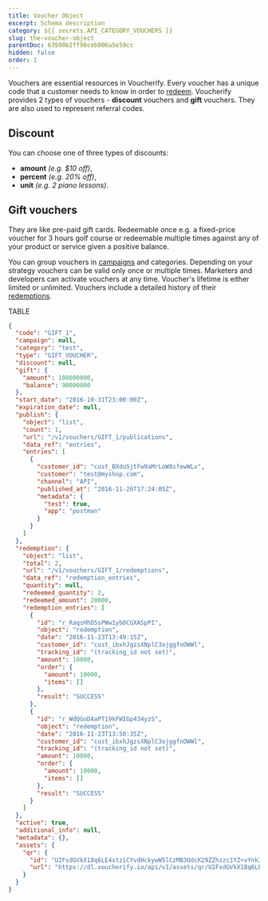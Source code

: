 ```yaml
---
title: Voucher Object
excerpt: Schema description
category: ${{ secrets.API_CATEGORY_VOUCHERS }}
slug: the-voucher-object
parentDoc: 63990b2ff90ceb006a5e59cc
hidden: false
order: 1
---
```


Vouchers are essential resources in Voucherify. Every voucher has a unique code that a customer needs to know in order to [redeem](ref:redeem-voucher). Voucherify provides 2 types of vouchers - **discount** vouchers and **gift** vouchers. They are also used to represent referral codes.

## Discount

You can choose one of three types of discounts: 
 - **amount** *(e.g. $10 off)*,
 - **percent** *(e.g. 20% off)*,
 -  **unit** *(e.g. 2 piano lessons)*.

## Gift vouchers

They are like pre-paid gift cards. Redeemable once e.g. a fixed-price voucher for 3 hours golf course or redeemable multiple times against any of your product or service given a positive balance.

You can group vouchers in [campaigns](ref:the-campaign-object) and categories. Depending on your strategy vouchers can be valid only once or multiple times. Marketers and developers can activate vouchers at any time. Voucher's lifetime is either limited or unlimited. Vouchers include a detailed history of their [redemptions](ref:the-redemption-object).

TABLE

```json Example Response
{
  "code": "GIFT_1",
  "campaign": null,
  "category": "test",
  "type": "GIFT_VOUCHER",
  "discount": null,
  "gift": {
    "amount": 100000000,
    "balance": 90000000
  },
  "start_date": "2016-10-31T23:00:00Z",
  "expiration_date": null,
  "publish": {
    "object": "list",
    "count": 1,
    "url": "/v1/vouchers/GIFT_1/publications",
    "data_ref": "entries",
    "entries": [
      {
        "customer_id": "cust_BXduSjtFw9aMrLoW8sfewWLv",
        "customer": "test@myshop.com",
        "channel": "API",
        "published_at": "2016-11-26T17:24:05Z",
        "metadata": {
          "test": true,
          "app": "postman"
        }
      }
    ]
  },
  "redemption": {
    "object": "list",
    "total": 2,
    "url": "/v1/vouchers/GIFT_1/redemptions",
    "data_ref": "redemption_entries",
    "quantity": null,
    "redeemed_quantity": 2,
    "redeemed_amount": 20000,
    "redemption_entries": [
      {
        "id": "r_RaqsHhD5sPWw1yb0CGXASpPI",
        "object": "redemption",
        "date": "2016-11-23T13:49:15Z",
        "customer_id": "cust_ibxhJgzsXNplC3ojggfnOWWl",
        "tracking_id": "(tracking_id not set)",
        "amount": 10000,
        "order": {
          "amount": 10000,
          "items": []
        },
        "result": "SUCCESS"
      },
      {
        "id": "r_WdQGoDAaPT19kFWIGp434yzS",
        "object": "redemption",
        "date": "2016-11-23T13:50:35Z",
        "customer_id": "cust_ibxhJgzsXNplC3ojggfnOWWl",
        "tracking_id": "(tracking_id not set)",
        "amount": 10000,
        "order": {
          "amount": 10000,
          "items": []
        },
        "result": "SUCCESS"
      }
    ]
  },
  "active": true,
  "additional_info": null,
  "metadata": {},
  "assets": {
    "qr": {
      "id": "U2FsdGVkX18q6LE4stziCYvdHckywW5lCzMB3UdcK29ZZhzzc1YZ+vYnk3FTFrqsxaWqQXwGTf9RdS+qqUuAJzu1uM6QcohRLR6XkJWOQvZcZ11h0rglPIF2lFtC4E0SrLGsUWFUKH3N8SA1uSz7lA==",
      "url": "https://dl.voucherify.io/api/v1/assets/qr/U2FsdGVkX18q6LE4stziCYvdHckywW5lCzMB3UdcK29ZZhzzc1YZ%2BvYnk3FTFrqsxaWqQXwGTf9RdS%2BqqUuAJzu1uM6QcohRLR6XkJWOQvZcZ11h0rglPIF2lFtC4E0SrLGsUWFUKH3N8SA1uSz7lA%3D%3D"
    }
  }
}
```